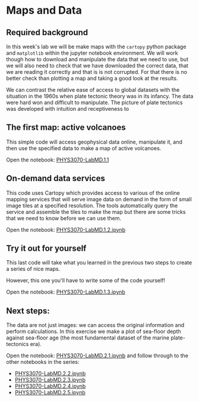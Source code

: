 # Maps and Data

## Required background

In this week's lab we will be make maps with the `cartopy` python package and `matplotlib` within the jupyter notebook environment. We will work though how to download and manipulate the data that we need to use, but we will also need to check that we have downloaded the correct data, that we are reading it correctly and that is is not corrupted. For that there is no better check than plotting a map and taking a good look at the results.

We can contrast the relative ease of access to global datasets with the situation in the 1960s when plate tectonic theory was in its infancy. The data were hard won and difficult to manipulate. The picture of plate tectonics was developed with intuition and receptiveness to 

## The first map: active volcanoes 

This simple code will access geophysical data online, manipulate it, and then use the specified data to make a map of active volcanoes.

Open the notebook: [PHYS3070-LabMD.1.1](../Notebooks/LAB-Maps+Data/PHYS3070-LabMD.1.1.ipynb)


## On-demand data services

This code uses Cartopy which provides access to various of the online mapping services that will serve image data on demand in the form of small image tiles at a specified resolution. The tools automatically query the service and assemble the tiles to make the map but there are some tricks that we need to know before we can use them.

Open the notebook: [PHYS3070-LabMD.1.2.ipynb](../Notebooks/LAB-Maps+Data/PHYS3070-LabMD.1.2.ipynb)


## Try it out for yourself

This last code will take what you learned in the previous two steps to create a series of nice maps. 


However, this one you'll have to write some of the code yourself!

Open the notebook: [PHYS3070-LabMD.1.3.ipynb](../Notebooks/LAB-Maps+Data/PHYS3070-LabMD.1.3.ipynb)

## Next steps: 

The data are not just images: we can access the original information and perform calculations. 
In this exercise we make a plot of sea-floor depth against sea-floor age (the most fundamental dataset of the marine plate-tectonics era).

Open the notebook: [PHYS3070-LabMD.2.1.ipynb](../Notebooks/LAB-Maps+Data/PHYS3070-LabMD.2.1.ipynb) and follow through to the other notebooks in the series:

 - [PHYS3070-LabMD.2.2.ipynb](../Notebooks/LAB-Maps+Data/PHYS3070-LabMD.2.2.ipynb) 
 - [PHYS3070-LabMD.2.3.ipynb](../Notebooks/LAB-Maps+Data/PHYS3070-LabMD.2.3.ipynb) 
 - [PHYS3070-LabMD.2.4.ipynb](../Notebooks/LAB-Maps+Data/PHYS3070-LabMD.2.4.ipynb) 
 - [PHYS3070-LabMD.2.5.ipynb](../Notebooks/LAB-Maps+Data/PHYS3070-LabMD.2.5.ipynb) 